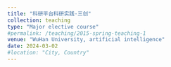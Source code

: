 ```yaml
---
title: "科研平台科研实践·三创"
collection: teaching
type: "Major elective course"
#permalink: /teaching/2015-spring-teaching-1
venue: "WuHan University, artificial intelligence"
date: 2024-03-02
#location: "City, Country"
---
```

